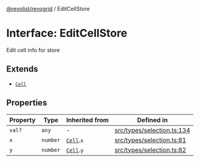 [@revolist/revogrid](README.md) / EditCellStore

# Interface: EditCellStore

Edit cell info for store

## Extends

- [`Cell`](Interface.Cell.md)

## Properties

| Property | Type | Inherited from | Defined in |
| ------ | ------ | ------ | ------ |
| `val?` | `any` | - | [src/types/selection.ts:134](https://github.com/revolist/revogrid/blob/78d14b7c443343ec06c8d385824462d784f2615f/src/types/selection.ts#L134) |
| `x` | `number` | [`Cell`](Interface.Cell.md).`x` | [src/types/selection.ts:81](https://github.com/revolist/revogrid/blob/78d14b7c443343ec06c8d385824462d784f2615f/src/types/selection.ts#L81) |
| `y` | `number` | [`Cell`](Interface.Cell.md).`y` | [src/types/selection.ts:82](https://github.com/revolist/revogrid/blob/78d14b7c443343ec06c8d385824462d784f2615f/src/types/selection.ts#L82) |
